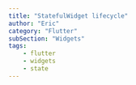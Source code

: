 ```yaml
---
title: "StatefulWidget lifecycle"
author: "Eric"
category: "Flutter"
subSection: "Widgets"
tags:
    - flutter
    - widgets
    - state
---
```

